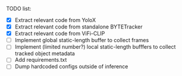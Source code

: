 TODO list:
- [x] Extract relevant code from YoloX
- [x] Extract relevant code from standalone BYTETracker
- [x] Extract relevant code from ViFi-CLIP
- [ ] Implement global static-length buffer to collect frames
- [ ] Implement (limited number?) local static-length bufffers to collect tracked object metadata
- [ ] Add requirements.txt
- [ ] Dump hardcoded configs outside of inference
